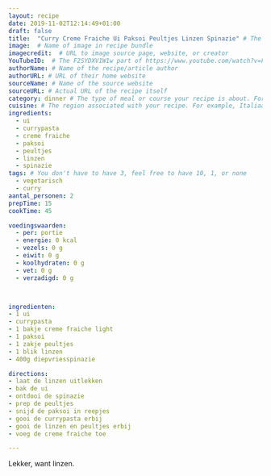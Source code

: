 ```yaml
---
layout: recipe
date: 2019-11-02T12:14:49+01:00
draft: false
title:  "Curry Creme Fraiche Ui Paksoi Peultjes Linzen Spinazie" # The title of your awesome recipe
image:  # Name of image in recipe bundle
imagecredit:  # URL to image source page, website, or creator
YouTubeID:  # The F2SYDXV1W1w part of https://www.youtube.com/watch?v=F2SYDXV1W1w
authorName: # Name of the recipe/article author
authorURL: # URL of their home website
sourceName: # Name of the source website
sourceURL: # Actual URL of the recipe itself
category: dinner # The type of meal or course your recipe is about. For example: "dinner", "entree", or "dessert".
cuisine: # The region associated with your recipe. For example, Italiaans, Mediterraans", or Eigen.
ingredients:
  - ui
  - currypasta
  - creme fraiche
  - paksoi
  - peultjes
  - linzen
  - spinazie
tags: # You don't have to have 3, feel free to have 10, 1, or none
  - vegetarisch
  - curry
aantal_personen: 2
prepTime: 15
cookTime: 45

voedingswaarden:
  - per: portie
  - energie: 0 kcal
  - vezels: 0 g
  - eiwit: 0 g
  - koolhydraten: 0 g
  - vet: 0 g
  - verzadigd: 0 g



ingredienten:
- 1 ui
- currypasta
- 1 bakje creme fraiche light
- 1 paksoi
- 1 zakje peultjes
- 1 blik linzen
- 400g diepvriesspinazie

directions:
- laat de linzen uitlekken
- bak de ui
- ontdooi de spinazie
- prep de peultjes
- snijd de paksoi in reepjes
- gooi de currypasta erbij
- gooi de linzen en peultjes erbij
- voeg de creme fraiche toe

---
```


Lekker, want linzen.
